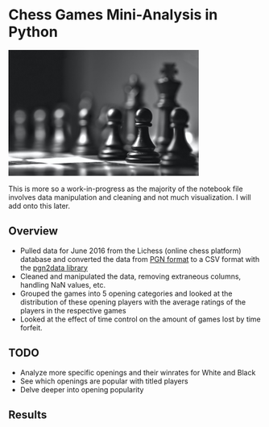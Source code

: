 # Chess Games Mini-Analysis in Python

<img src = "chess.jpg" alt = "" width = "378" height = "250">

This is more so a work-in-progress as the majority of the notebook file involves data manipulation and cleaning and not much visualization. I will add onto this later.

## Overview
* Pulled data for June 2016 from the Lichess (online chess platform) database and converted the data from [PGN format](https://en.wikipedia.org/wiki/Portable_Game_Notation) to a CSV format with the [pgn2data library](https://pypi.org/project/pgn2data/)
* Cleaned and manipulated the data, removing extraneous columns, handling NaN values, etc.
* Grouped the games into 5 opening categories and looked at the distribution of these opening players with the average ratings of the players in the respective games
* Looked at the effect of time control on the amount of games lost by time forfeit.

## TODO
* Analyze more specific openings and their winrates for White and Black
* See which openings are popular with titled players
* Delve deeper into opening popularity

## Results
